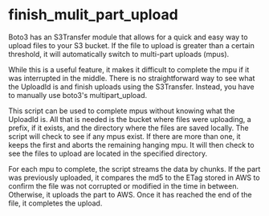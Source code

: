 # finish_mulit_part_upload

Boto3 has an S3Transfer module that allows for a quick and easy way to upload files to your S3 bucket. If the file to upload is greater than a certain threshold, it will automatically switch to multi-part uploads (mpus). 

While this is a useful feature, it makes it difficult to complete the mpu if it was interrupted in the middle. There is no straightforward way to see what the UploadId is and finish uploads using the S3Transfer. Instead, you have to manually use boto3's multipart_upload. 

This script can be used to complete mpus without knowing what the UploadId is. All that is needed is the bucket where files were uploading, a prefix, if it exists, and the directory where the files are saved locally. The script will check to see if any mpus exist. If there are more than one, it keeps the first and aborts the remaining hanging mpu. It will then check to see the files to upload are located in the specified directory.

For each mpu to complete, the script streams the data by chunks. If the part was previously uploaded, it compares the md5 to the ETag stored in AWS to confirm the file was not corrupted or modified in the time in between. Otherwise, it uploads the part to AWS. Once it has reached the end of the file, it completes the upload. 
